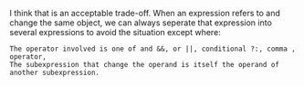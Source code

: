 

I think that is an acceptable trade-off. When an expression refers to and change the same object, we can always seperate that expression into several expressions to avoid the situation except where:

    The operator involved is one of and &&, or ||, conditional ?:, comma , operator,
    The subexpression that change the operand is itself the operand of another subexpression.
